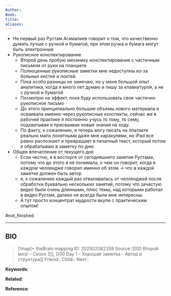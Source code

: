 ```yaml
---
Author: 
Book: 
title: 
aliases:
---
```

- Не первый раз Рустам Агамалиев говорит о том, что качественно думать лучше с ручкой и бумагой, при этом ручка и бумага могут быть электронные
- Рукописное конспектирование
	- Второй день пробую механику конспектирования с частичным письмом от руки на планшете
	- Полноценные рукописные заметки мне недоступны из-за больных кистей и локтей.
	- Пока особо разницы не замечаю, но у меня большой опыт аналитика, когда я много лет думаю и пишу за клавиатурой, а не с ручкой и бумагой
	- Посмотрю на эффект, пока буду использовать свое частично рукописное письмо
	- До этого принципиально большие объемы нового материала я осваивала именно через рукописные конспекты, сейчас же в рабочей практике я постоянно учусь то тому, то сему, подхватывая и присваивая новые знания на ходу. 
	- По факту, к сожалению, я теперь могу писать на платаете реально мало понятными даже мне каракулями, но iPad все равно распознает и превращает в печатный текст, который потом я обрабатываю в заметку по дню
- Общее впечатление от текущего дня
	- Если честно, я в восторге от сегодняшнего занятия Рустама, потому что до этого я не понимала, о чем он говорит, когда в каждом челлендже говорил именно об этом → что в каждой заметке должен быть автор 
	- я, к сожалению каждый раз отваливалась от челленджей после обработки буквально нескольких занятий, потому что зачастую видео были очень длинными, плюс темы, над которыми работал в видео Рустам, далеко не всегда были мне интересны. 
	- А тут просто концентрат мудрости вкупе с практическим опытом!

#not_finished 
***
## BIO
> [!map]+ theBrain mapping
> ID:  202502082359
> Source::[[00 Второй мозг - Сезон 3]], [[00 Day 1 - Хорошая заметка - Автор и структура]]
> Friend::
> Child::
> Next::

**Keywords**:

**Related**:

**Reference**: 